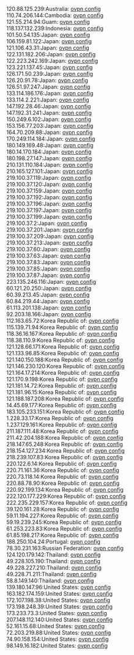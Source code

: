 120.88.125.239:Australia: [ovpn config](vpn/120_88_125_239.ovpn)  
110.74.206.144:Cambodia: [ovpn config](vpn/110_74_206_144.ovpn)  
121.55.214.94:Guam: [ovpn config](vpn/121_55_214_94.ovpn)  
118.137.132.239:Indonesia: [ovpn config](vpn/118_137_132_239.ovpn)  
101.50.54.135:Japan: [ovpn config](vpn/101_50_54_135.ovpn)  
106.159.81.122:Japan: [ovpn config](vpn/106_159_81_122.ovpn)  
121.106.43.31:Japan: [ovpn config](vpn/121_106_43_31.ovpn)  
122.131.182.206:Japan: [ovpn config](vpn/122_131_182_206.ovpn)  
122.223.242.169:Japan: [ovpn config](vpn/122_223_242_169.ovpn)  
123.221.137.45:Japan: [ovpn config](vpn/123_221_137_45.ovpn)  
126.171.50.239:Japan: [ovpn config](vpn/126_171_50_239.ovpn)  
126.20.91.78:Japan: [ovpn config](vpn/126_20_91_78.ovpn)  
126.51.97.247:Japan: [ovpn config](vpn/126_51_97_247.ovpn)  
133.114.186.176:Japan: [ovpn config](vpn/133_114_186_176.ovpn)  
133.114.2.221:Japan: [ovpn config](vpn/133_114_2_221.ovpn)  
147.192.28.46:Japan: [ovpn config](vpn/147_192_28_46.ovpn)  
147.192.31.241:Japan: [ovpn config](vpn/147_192_31_241.ovpn)  
150.249.6.102:Japan: [ovpn config](vpn/150_249_6_102.ovpn)  
153.156.77.203:Japan: [ovpn config](vpn/153_156_77_203.ovpn)  
164.70.209.88:Japan: [ovpn config](vpn/164_70_209_88.ovpn)  
170.249.114.184:Japan: [ovpn config](vpn/170_249_114_184.ovpn)  
180.149.169.48:Japan: [ovpn config](vpn/180_149_169_48.ovpn)  
180.14.170.184:Japan: [ovpn config](vpn/180_14_170_184.ovpn)  
180.198.27.147:Japan: [ovpn config](vpn/180_198_27_147.ovpn)  
210.131.110.184:Japan: [ovpn config](vpn/210_131_110_184.ovpn)  
210.165.127.101:Japan: [ovpn config](vpn/210_165_127_101.ovpn)  
219.100.37.119:Japan: [ovpn config](vpn/219_100_37_119.ovpn)  
219.100.37.120:Japan: [ovpn config](vpn/219_100_37_120.ovpn)  
219.100.37.159:Japan: [ovpn config](vpn/219_100_37_159.ovpn)  
219.100.37.192:Japan: [ovpn config](vpn/219_100_37_192.ovpn)  
219.100.37.196:Japan: [ovpn config](vpn/219_100_37_196.ovpn)  
219.100.37.197:Japan: [ovpn config](vpn/219_100_37_197.ovpn)  
219.100.37.199:Japan: [ovpn config](vpn/219_100_37_199.ovpn)  
219.100.37.2:Japan: [ovpn config](vpn/219_100_37_2.ovpn)  
219.100.37.201:Japan: [ovpn config](vpn/219_100_37_201.ovpn)  
219.100.37.209:Japan: [ovpn config](vpn/219_100_37_209.ovpn)  
219.100.37.213:Japan: [ovpn config](vpn/219_100_37_213.ovpn)  
219.100.37.60:Japan: [ovpn config](vpn/219_100_37_60.ovpn)  
219.100.37.63:Japan: [ovpn config](vpn/219_100_37_63.ovpn)  
219.100.37.83:Japan: [ovpn config](vpn/219_100_37_83.ovpn)  
219.100.37.85:Japan: [ovpn config](vpn/219_100_37_85.ovpn)  
219.100.37.87:Japan: [ovpn config](vpn/219_100_37_87.ovpn)  
223.135.246.116:Japan: [ovpn config](vpn/223_135_246_116.ovpn)  
60.121.20.250:Japan: [ovpn config](vpn/60_121_20_250.ovpn)  
60.39.213.45:Japan: [ovpn config](vpn/60_39_213_45.ovpn)  
60.84.219.44:Japan: [ovpn config](vpn/60_84_219_44.ovpn)  
61.113.201.138:Japan: [ovpn config](vpn/61_113_201_138.ovpn)  
92.203.18.166:Japan: [ovpn config](vpn/92_203_18_166.ovpn)  
112.163.65.72:Korea Republic of: [ovpn config](vpn/112_163_65_72.ovpn)  
115.139.71.94:Korea Republic of: [ovpn config](vpn/115_139_71_94.ovpn)  
118.36.16.167:Korea Republic of: [ovpn config](vpn/118_36_16_167.ovpn)  
118.38.110.9:Korea Republic of: [ovpn config](vpn/118_38_110_9.ovpn)  
121.128.66.171:Korea Republic of: [ovpn config](vpn/121_128_66_171.ovpn)  
121.133.96.85:Korea Republic of: [ovpn config](vpn/121_133_96_85.ovpn)  
121.140.150.188:Korea Republic of: [ovpn config](vpn/121_140_150_188.ovpn)  
121.146.230.120:Korea Republic of: [ovpn config](vpn/121_146_230_120.ovpn)  
121.164.17.214:Korea Republic of: [ovpn config](vpn/121_164_17_214.ovpn)  
121.170.9.198:Korea Republic of: [ovpn config](vpn/121_170_9_198.ovpn)  
121.181.14.72:Korea Republic of: [ovpn config](vpn/121_181_14_72.ovpn)  
121.181.96.15:Korea Republic of: [ovpn config](vpn/121_181_96_15.ovpn)  
121.188.187.208:Korea Republic of: [ovpn config](vpn/121_188_187_208.ovpn)  
14.45.69.177:Korea Republic of: [ovpn config](vpn/14_45_69_177.ovpn)  
183.105.233.151:Korea Republic of: [ovpn config](vpn/183_105_233_151.ovpn)  
1.228.33.17:Korea Republic of: [ovpn config](vpn/1_228_33_17.ovpn)  
1.237.129.161:Korea Republic of: [ovpn config](vpn/1_237_129_161.ovpn)  
211.187.111.48:Korea Republic of: [ovpn config](vpn/211_187_111_48.ovpn)  
211.42.204.188:Korea Republic of: [ovpn config](vpn/211_42_204_188.ovpn)  
218.147.65.248:Korea Republic of: [ovpn config](vpn/218_147_65_248.ovpn)  
218.154.127.234:Korea Republic of: [ovpn config](vpn/218_154_127_234.ovpn)  
218.239.107.83:Korea Republic of: [ovpn config](vpn/218_239_107_83.ovpn)  
220.122.6.14:Korea Republic of: [ovpn config](vpn/220_122_6_14.ovpn)  
220.71.161.36:Korea Republic of: [ovpn config](vpn/220_71_161_36.ovpn)  
220.73.118.14:Korea Republic of: [ovpn config](vpn/220_73_118_14.ovpn)  
220.88.78.90:Korea Republic of: [ovpn config](vpn/220_88_78_90.ovpn)  
220.92.199.134:Korea Republic of: [ovpn config](vpn/220_92_199_134.ovpn)  
222.120.177.229:Korea Republic of: [ovpn config](vpn/222_120_177_229.ovpn)  
222.235.229.157:Korea Republic of: [ovpn config](vpn/222_235_229_157.ovpn)  
39.120.161.28:Korea Republic of: [ovpn config](vpn/39_120_161_28.ovpn)  
59.11.194.227:Korea Republic of: [ovpn config](vpn/59_11_194_227.ovpn)  
59.19.239.245:Korea Republic of: [ovpn config](vpn/59_19_239_245.ovpn)  
61.253.223.83:Korea Republic of: [ovpn config](vpn/61_253_223_83.ovpn)  
61.85.198.217:Korea Republic of: [ovpn config](vpn/61_85_198_217.ovpn)  
188.250.104.24:Portugal: [ovpn config](vpn/188_250_104_24.ovpn)  
78.30.231.163:Russian Federation: [ovpn config](vpn/78_30_231_163.ovpn)  
124.120.179.142:Thailand: [ovpn config](vpn/124_120_179_142.ovpn)  
49.228.105.190:Thailand: [ovpn config](vpn/49_228_105_190.ovpn)  
49.228.227.210:Thailand: [ovpn config](vpn/49_228_227_210.ovpn)  
49.228.71.211:Thailand: [ovpn config](vpn/49_228_71_211.ovpn)  
58.8.149.140:Thailand: [ovpn config](vpn/58_8_149_140.ovpn)  
139.180.147.96:United States: [ovpn config](vpn/139_180_147_96.ovpn)  
163.182.174.159:United States: [ovpn config](vpn/163_182_174_159.ovpn)  
172.107.198.38:United States: [ovpn config](vpn/172_107_198_38.ovpn)  
173.198.248.39:United States: [ovpn config](vpn/173_198_248_39.ovpn)  
173.233.73.3:United States: [ovpn config](vpn/173_233_73_3.ovpn)  
207.148.112.140:United States: [ovpn config](vpn/207_148_112_140.ovpn)  
52.161.15.68:United States: [ovpn config](vpn/52_161_15_68.ovpn)  
72.203.219.88:United States: [ovpn config](vpn/72_203_219_88.ovpn)  
74.90.158.154:United States: [ovpn config](vpn/74_90_158_154.ovpn)  
98.149.16.182:United States: [ovpn config](vpn/98_149_16_182.ovpn)  
